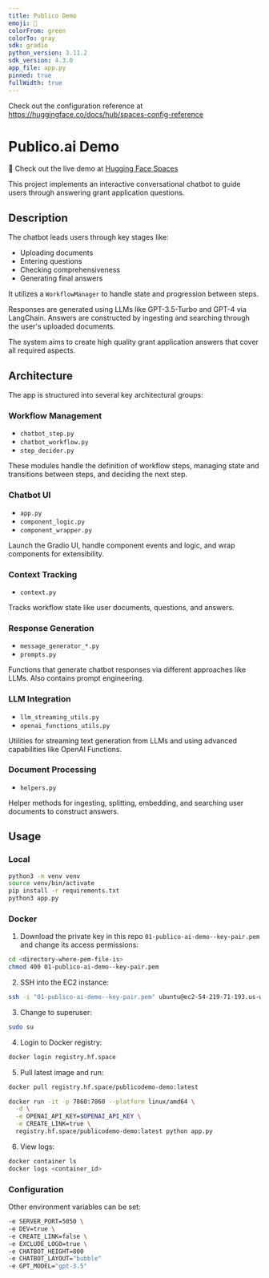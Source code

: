 ```yaml
---
title: Publico Demo
emoji: 🚀
colorFrom: green
colorTo: gray
sdk: gradio
python_version: 3.11.2
sdk_version: 4.3.0
app_file: app.py
pinned: true
fullWidth: true
---
```


Check out the configuration reference at https://huggingface.co/docs/hub/spaces-config-reference

# Publico.ai Demo

🚀 Check out the live demo at [Hugging Face Spaces](https://huggingface.co/spaces/PublicoDemo/Demo)

This project implements an interactive conversational chatbot to guide users through answering grant application questions.

## Description

The chatbot leads users through key stages like:

- Uploading documents
- Entering questions
- Checking comprehensiveness
- Generating final answers

It utilizes a `WorkflowManager` to handle state and progression between steps.

Responses are generated using LLMs like GPT-3.5-Turbo and GPT-4 via LangChain. Answers are constructed by ingesting and searching through the user's uploaded documents.

The system aims to create high quality grant application answers that cover all required aspects.

## Architecture

The app is structured into several key architectural groups:

### Workflow Management

- `chatbot_step.py`
- `chatbot_workflow.py`
- `step_decider.py`

These modules handle the definition of workflow steps, managing state and transitions between steps, and deciding the next step.

### Chatbot UI

- `app.py`
- `component_logic.py`
- `component_wrapper.py`

Launch the Gradio UI, handle component events and logic, and wrap components for extensibility.

### Context Tracking

- `context.py`

Tracks workflow state like user documents, questions, and answers.

### Response Generation

- `message_generator_*.py`
- `prompts.py`

Functions that generate chatbot responses via different approaches like LLMs. Also contains prompt engineering.

### LLM Integration

- `llm_streaming_utils.py`
- `openai_functions_utils.py`

Utilities for streaming text generation from LLMs and using advanced capabilities like OpenAI Functions.

### Document Processing

- `helpers.py`

Helper methods for ingesting, splitting, embedding, and searching user documents to construct answers.


## Usage

### Local

```bash
python3 -m venv venv
source venv/bin/activate
pip install -r requirements.txt
python3 app.py
```

### Docker

1. Download the private key in this repo `01-publico-ai-demo--key-pair.pem` and change its access permissions:

```bash
cd <directory-where-pem-file-is>
chmod 400 01-publico-ai-demo--key-pair.pem
```

2. SSH into the EC2 instance:

```bash
ssh -i "01-publico-ai-demo--key-pair.pem" ubuntu@ec2-54-219-71-193.us-west-1.compute.amazonaws.com
```

3. Change to superuser:
```bash
sudo su
```

4. Login to Docker registry:

```bash
docker login registry.hf.space
```

5. Pull latest image and run:

```bash
docker pull registry.hf.space/publicodemo-demo:latest

docker run -it -p 7860:7860 --platform linux/amd64 \
  -d \
  -e OPENAI_API_KEY=$OPENAI_API_KEY \
  -e CREATE_LINK=true \
  registry.hf.space/publicodemo-demo:latest python app.py
```

6. View logs:

```bash
docker container ls
docker logs <container_id>
```

### Configuration

Other environment variables can be set:

```bash
-e SERVER_PORT=5050 \
-e DEV=true \
-e CREATE_LINK=false \
-e EXCLUDE_LOGO=true \
-e CHATBOT_HEIGHT=800
-e CHATBOT_LAYOUT="bubble"
-e GPT_MODEL="gpt-3.5"
```
